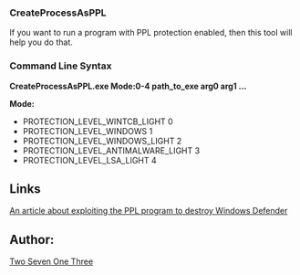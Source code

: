 ### CreateProcessAsPPL

If you want to run a program with PPL protection enabled, then this tool will help you do that.

### Command Line Syntax

**CreateProcessAsPPL.exe Mode:0-4 path_to_exe arg0 arg1 ...**

**Mode:**

* PROTECTION_LEVEL_WINTCB_LIGHT       0
* PROTECTION_LEVEL_WINDOWS            1
* PROTECTION_LEVEL_WINDOWS_LIGHT      2
* PROTECTION_LEVEL_ANTIMALWARE_LIGHT  3
* PROTECTION_LEVEL_LSA_LIGHT          4

## Links

[An article about exploiting the PPL program to destroy Windows Defender](https://www.zerosalarium.com/2025/08/countering-edrs-with-backing-of-ppl-protection.html)

## Author:

[Two Seven One Three](https://x.com/TwoSevenOneT)
